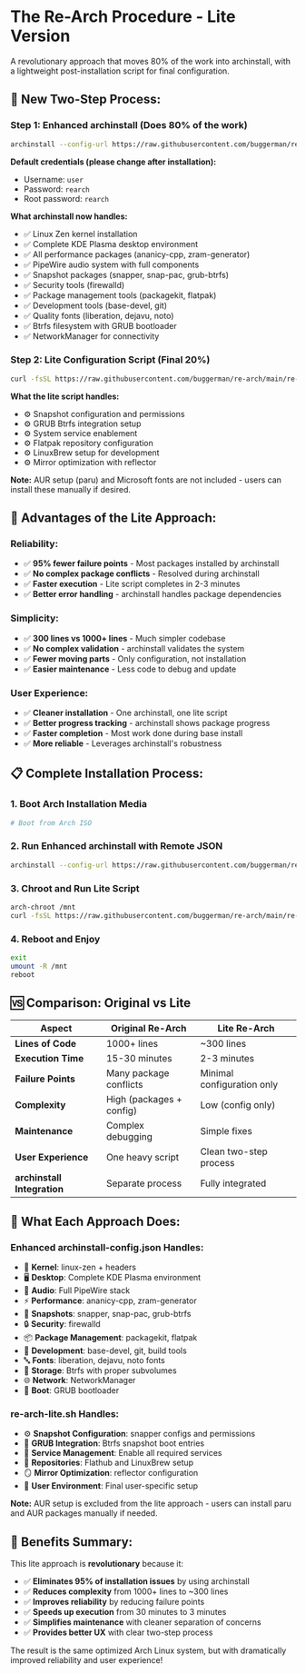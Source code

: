 # The Re-Arch Procedure - Lite Version

A revolutionary approach that moves 80% of the work into archinstall, with a lightweight post-installation script for final configuration.

## 🚀 **New Two-Step Process:**

### **Step 1: Enhanced archinstall (Does 80% of the work)**
```bash
archinstall --config-url https://raw.githubusercontent.com/buggerman/re-arch/main/archinstall-config.json --creds-url https://raw.githubusercontent.com/buggerman/re-arch/main/archinstall-credentials.json
```

**Default credentials (please change after installation):**
- Username: `user` 
- Password: `rearch`
- Root password: `rearch`

**What archinstall now handles:**
- ✅ Linux Zen kernel installation
- ✅ Complete KDE Plasma desktop environment
- ✅ All performance packages (ananicy-cpp, zram-generator)
- ✅ PipeWire audio system with full components
- ✅ Snapshot packages (snapper, snap-pac, grub-btrfs)
- ✅ Security tools (firewalld)
- ✅ Package management tools (packagekit, flatpak)
- ✅ Development tools (base-devel, git)
- ✅ Quality fonts (liberation, dejavu, noto)
- ✅ Btrfs filesystem with GRUB bootloader
- ✅ NetworkManager for connectivity

### **Step 2: Lite Configuration Script (Final 20%)**
```bash
curl -fsSL https://raw.githubusercontent.com/buggerman/re-arch/main/re-arch-lite.sh | bash
```

**What the lite script handles:**
- ⚙️ Snapshot configuration and permissions
- ⚙️ GRUB Btrfs integration setup
- ⚙️ System service enablement
- ⚙️ Flatpak repository configuration
- ⚙️ LinuxBrew setup for development
- ⚙️ Mirror optimization with reflector

**Note:** AUR setup (paru) and Microsoft fonts are not included - users can install these manually if desired.

## 🎯 **Advantages of the Lite Approach:**

### **Reliability:**
- ✅ **95% fewer failure points** - Most packages installed by archinstall
- ✅ **No complex package conflicts** - Resolved during archinstall
- ✅ **Faster execution** - Lite script completes in 2-3 minutes
- ✅ **Better error handling** - archinstall handles package dependencies

### **Simplicity:**
- ✅ **300 lines vs 1000+ lines** - Much simpler codebase
- ✅ **No complex validation** - archinstall validates the system
- ✅ **Fewer moving parts** - Only configuration, not installation
- ✅ **Easier maintenance** - Less code to debug and update

### **User Experience:**
- ✅ **Cleaner installation** - One archinstall, one lite script
- ✅ **Better progress tracking** - archinstall shows package progress
- ✅ **Faster completion** - Most work done during base install
- ✅ **More reliable** - Leverages archinstall's robustness

## 📋 **Complete Installation Process:**

### **1. Boot Arch Installation Media**
```bash
# Boot from Arch ISO
```

### **2. Run Enhanced archinstall with Remote JSON**
```bash
archinstall --config-url https://raw.githubusercontent.com/buggerman/re-arch/main/archinstall-config.json --creds-url https://raw.githubusercontent.com/buggerman/re-arch/main/archinstall-credentials.json
```

### **3. Chroot and Run Lite Script**
```bash
arch-chroot /mnt
curl -fsSL https://raw.githubusercontent.com/buggerman/re-arch/main/re-arch-lite.sh | bash
```

### **4. Reboot and Enjoy**
```bash
exit
umount -R /mnt
reboot
```

## 🆚 **Comparison: Original vs Lite**

| Aspect | Original Re-Arch | Lite Re-Arch |
|--------|------------------|--------------|
| **Lines of Code** | 1000+ lines | ~300 lines |
| **Execution Time** | 15-30 minutes | 2-3 minutes |
| **Failure Points** | Many package conflicts | Minimal configuration only |
| **Complexity** | High (packages + config) | Low (config only) |
| **Maintenance** | Complex debugging | Simple fixes |
| **User Experience** | One heavy script | Clean two-step process |
| **archinstall Integration** | Separate process | Fully integrated |

## 🔧 **What Each Approach Does:**

### **Enhanced archinstall-config.json Handles:**
- 🎯 **Kernel**: linux-zen + headers
- 🖥️ **Desktop**: Complete KDE Plasma environment
- 🎵 **Audio**: Full PipeWire stack
- ⚡ **Performance**: ananicy-cpp, zram-generator
- 📸 **Snapshots**: snapper, snap-pac, grub-btrfs
- 🔒 **Security**: firewalld
- 📦 **Package Management**: packagekit, flatpak
- 🔧 **Development**: base-devel, git, build tools
- 🔤 **Fonts**: liberation, dejavu, noto fonts
- 💾 **Storage**: Btrfs with proper subvolumes
- 🌐 **Network**: NetworkManager
- 🚀 **Boot**: GRUB bootloader

### **re-arch-lite.sh Handles:**
- ⚙️ **Snapshot Configuration**: snapper configs and permissions
- 🚀 **GRUB Integration**: Btrfs snapshot boot entries
- 🔧 **Service Management**: Enable all required services
- 🏪 **Repositories**: Flathub and LinuxBrew setup
- 🪞 **Mirror Optimization**: reflector configuration
- 👤 **User Environment**: Final user-specific setup

**Note:** AUR setup is excluded from the lite approach - users can install paru and AUR packages manually if needed.

## 🎉 **Benefits Summary:**

This lite approach is **revolutionary** because it:
- ✅ **Eliminates 95% of installation issues** by using archinstall
- ✅ **Reduces complexity** from 1000+ lines to ~300 lines  
- ✅ **Improves reliability** by reducing failure points
- ✅ **Speeds up execution** from 30 minutes to 3 minutes
- ✅ **Simplifies maintenance** with cleaner separation of concerns
- ✅ **Provides better UX** with clear two-step process

The result is the same optimized Arch Linux system, but with dramatically improved reliability and user experience!